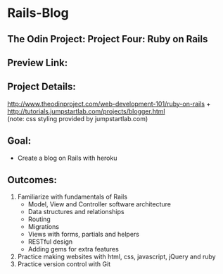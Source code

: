 # Rails-Blog

## The Odin Project: Project Four: Ruby on Rails

## Preview Link:

## Project Details:
http://www.theodinproject.com/web-development-101/ruby-on-rails + http://tutorials.jumpstartlab.com/projects/blogger.html  
(note: css styling provided by jumpstartlab.com)

## Goal:
* Create a blog on Rails with heroku  

## Outcomes:
1. Familiarize with fundamentals of Rails
	* Model, View and Controller software architecture 
	* Data structures and relationships
	* Routing
	* Migrations
	* Views with forms, partials and helpers
	* RESTful design
	* Adding gems for extra features
2. Practice making websites with html, css, javascript, jQuery and ruby
3. Practice version control with Git
